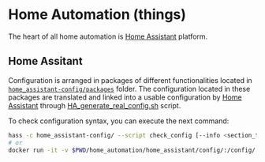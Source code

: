 # Home Automation (things)

The heart of all home automation is [Home Assistant](https://github.com/home-assistant/home-assistant) platform.


## Home Assitant

Configuration is arranged in packages of different functionalities located in [`home_assistant-config/packages`](home_assistant-config/packages/) folder.
The configuration located in these packages are translated and linked into a usable configuration by [Home Assistant](https://github.com/home-assistant/home-assistant) through [HA_generate_real_config.sh](scripts/HA_generate_real_config.sh) script.

To check configuration syntax, you can execute the next command:
```bash
hass -c home_assistant-config/ --script check_config [--info <section_to_show>]
# or
docker run -it -v $PWD/home_automation/home_assistant/config/:/config/:ro homeassistant/home-assistant:2022.3.7 hass -c /config/ --script check_config  [--info <section_to_show>]
```
